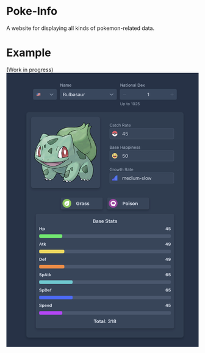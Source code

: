 # Poke-Info
A website for displaying all kinds of pokemon-related data.

# Example
(Work in progress)
![](examples/pokemon_example.png)